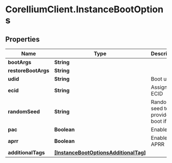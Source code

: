 # CorelliumClient.InstanceBootOptions

## Properties

Name | Type | Description | Notes
------------ | ------------- | ------------- | -------------
**bootArgs** | **String** |  | [optional] 
**restoreBootArgs** | **String** |  | [optional] 
**udid** | **String** | Boot udid | [optional] 
**ecid** | **String** | Assigned ECID | [optional] 
**randomSeed** | **String** | Random seed to provide to boot if any | [optional] 
**pac** | **Boolean** | Enable PAC | [optional] 
**aprr** | **Boolean** | Enable APRR | [optional] 
**additionalTags** | [**[InstanceBootOptionsAdditionalTag]**](InstanceBootOptionsAdditionalTag.md) |  | [optional] 


